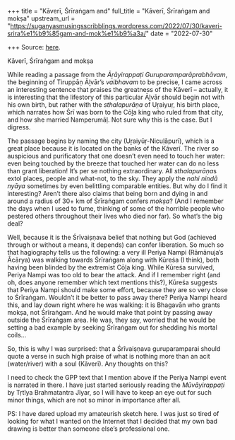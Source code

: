 +++
title = "Kāverī, Śrīraṅgam and"
full_title = "Kāverī, Śrīraṅgam and mokṣa"
upstream_url = "https://suganyasmusingsscribblings.wordpress.com/2022/07/30/kaveri-srira%e1%b9%85gam-and-mok%e1%b9%a3a/"
date = "2022-07-30"

+++
Source: [here](https://suganyasmusingsscribblings.wordpress.com/2022/07/30/kaveri-srira%e1%b9%85gam-and-mok%e1%b9%a3a/).

Kāverī, Śrīraṅgam and mokṣa

While reading a passage from the *Āṟāyirappaṭi Guruparamparāprabhāvam*, the beginning of Tiruppāṇ Āḻvār’s *vaibhavam* to be precise, I came across an interesting sentence that praises the greatness of the Kāverī – actually, it is interesting that the lifestory of this particular Āḻvār should begin not with his own birth, but rather with the *sthalapurāṇa* of Uṟaiyuṛ, his birth place, which narrates how Śrī was born to the Cōḻa king who ruled from that city, and how she married Namperumāḷ. Not sure why this is the case. But I digress.

The passage begins by naming the city (Uṟaiyūṛ-Nicuḷāpurī), which is a great place because it is located on the banks of the Kāverī. The river so auspicious and purificatory that one doesn’t even need to touch her water: even being touched by the breeze that touched her water can do no less than grant liberation! It’s per se nothing extraordinary. All *sthalapurāṇa*s extol places, people and what-not, to the sky. They apply the *nahi nindā nyāya* sometimes by even belittling comparable entities. But why do I find it interesting? Aren’t there also claims that being born and dying in and around a radius of 30+ km of Śrīraṅgam confers *mokṣa*? (And I remember the days when I used to fume, thinking of some of the horrible people who pestered others throughout their lives who died nor far). So what’s the big deal?

Well, because it is the Śrīvaiṣṇava belief that nothing but God (achieved through or without a means, it depends) can confer liberation. So much so that hagiography tells us the following: a very ill Periya Nampi (Rāmānuja’s Ācārya) was walking towards Śrīraṅgam along with Kūreśa (I think), both having been blinded by the extremist Cōḻa king. While Kūreśa survived, Periya Nampi was too old to bear the attack. And if I remember right (and oh, does anyone remember which text mentions this?), Kūreśa suggests that Periya Nampi should make some effort, because they are so very close to Śrīraṅgam. Wouldn’t it be better to pass away there? Periya Nampi heard this, and lay down right where he was walking: it is Bhagavān who grants mokṣa, not Śrīraṅgam. And he would make that point by passing away outside the Śrīraṅgam area. He was, they say, worried that he would be setting a bad example by seeking Śrīraṅgam out for shedding his mortal coils…

So, this is why I was surprised: that a Śrīvaiṣṇava guruparamparai should quote a verse in such high praise of what is nothing more than an acit (water/river) with a soul (Kāverī). Any thoughts on this?

I need to check the GPP text that I mention above if the Periya Nampi event is narrated in there. I have just started seriously reading the *Mūvāyirappaṭi* by Tṛtīya Brahmatantra Jīyar, so I will have to keep an eye out for such minor things, which are not so minor in importance after all.

PS: I have dared upload my amateurish sketch here. I was just so tired of looking for what I wanted on the Internet that I decided that my own bad drawing is better than someone else’s professional one.
